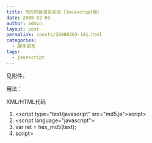 ```yaml
---
title: MD5的各语言实现（Javascript版）
date: 2008-02-03
author: admin
layout: post
permalink: /posts/20080203-181.html
categories:
  - 脚本语言
tags:
  - javascript
---
```

见附件。

用法：

<div class="codeText">
  <div class="codeHead">
    XML/HTML代码
  </div>
  
  <ol class="dp-xml">
    <li class="alt">
      <span><span class="tag"><</span><span class="tag-name">script</span><span>&nbsp;</span><span class="attribute">type</span><span>=</span><span class="attribute-value">"text/javascript"</span><span>&nbsp;</span><span class="attribute">src</span><span>=</span><span class="attribute-value">"md5.js"</span><span class="tag">></span><span class="tag"></</span><span class="tag-name">script</span><span class="tag">></span><span>&nbsp;&nbsp;</span></span>
    </li>
    <li class="">
      <span class="tag"><</span><span class="tag-name">script</span><span>&nbsp;</span><span class="attribute">language</span><span>=</span><span class="attribute-value">"javascript"</span><span class="tag">></span><span>&nbsp;&nbsp;</span>
    </li>
    <li class="alt">
      <span>var&nbsp;</span><span class="attribute">ret</span><span>&nbsp;=&nbsp;</span><span class="attribute-value">hex_md5</span><span>(text); &nbsp;&nbsp;</span>
    </li>
    <li class="">
      <span class="tag"></</span><span class="tag-name">script</span><span class="tag">></span><span>&nbsp;&nbsp;</span>
    </li>
  </ol>
</div>